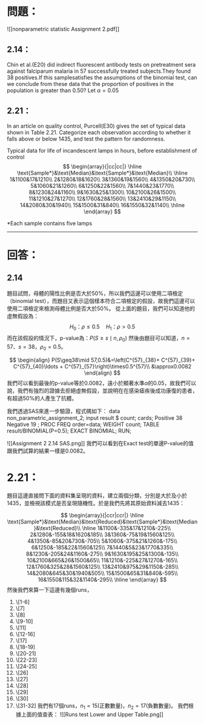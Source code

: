 # 問題：
![[nonparametric statistic Assignment 2.pdf]]
## 2.14：
Chin et al.(E20) did indirect fluorescent antibody tests on pretreatment sera against falciparum malaria in 57 successfully treated subjects.They found 38 positives.If this samplesatisfies the assumptions of the binomial test, can we conclude from these data that the proportion of positives in the population is greater than 0.50? Let $\alpha=0.05$ 
## 2.21：
In an article on quality control, Purcell(E30) gives the set of typical data shown in Table 2.21. Categorize each observation according to whether it falls above or below 1435, and test the pattern for randomness.

Typical data for life of incandescent lamps in hours, before establishment of control
$$
\begin{array}{|cc|cc|}
\hline
\text{Sample*}&\text{Median}&\text{Sample*}&\text{Median}\\
 \hline
1&1100&17&1210\\
2&1280&18&1620\\
3&1360&19&1560\\
4&1350&20&730\\
5&1060&21&1260\\
6&1250&22&1560\\
7&1440&23&1770\\
8&1230&24&1160\\
9&1630&25&1300\\
10&2100&26&1500\\
11&1210&27&1270\\
12&1760&28&1560\\
13&2410&29&1150\\
14&2080&30&1940\\
15&1500&31&840\\
16&1550&32&1140\\
\hline
\end{array}
$$

\*Each sample contains five lamps

 - - -
# 回答：
## 2.14
題目試問，母體的陽性比例是否大於50%，所以我們這邊可以使用二項檢定（binomial test），而題目又表示這個樣本符合二項檢定的假設，故我們這邊可以使用二項檢定來檢測母體比例是否大於50%。
從上面的題目，我們可以知道他的虛無假設為：
$$
H_0：\rho\leq0.5\quad H_1：\rho>0.5
$$
而在該假設的情況下，p-value為：$P(S\geq s\mid n,\rho_0)$
然後由題目可以知道，$n=57$、$s=38$，$\rho_0=0.5$。

$$
\begin{align}
P(S\geq38\mid 57,0.5)&=\left(C^{57}_{38}+ C^{57}_{39}+ C^{57}_{40}\ldots + C^{57}_{57}\right)\times0.5^{57}\\
&\approx0.0082
\end{align}
$$
我們可以看到最後的p-value等於0.0082，遠小於顯著水準$\alpha$的0.05，故我們可以說，我們有強烈的證據去拒絕虛無假設，並說明在在感染瘧疾後成功康復的患者，有超過50%的人產生了抗體。

我們透過SAS來進一步驗證，程式碼如下：
data non_parametric_assignment_2;
input result $ count;
cards;
Positive 38
Negative 19
;
PROC FREQ order=data;
WEIGHT count;
TABLE result/BINOMIAL(P=0.5);
EXACT BINOMIAL;
RUN;

![[Assignment 2 2.14 SAS.png]]
我們可以看到在Exact test的單邊P-value的值跟我們試算的結果一樣是0.0082。

# 2.21：
題目這邊直接問下面的資料集呈現的資料，建立兩個分類，分別是大於及小於1435，並檢視該模式是否呈現隨機性。於是我們先將其原始資料減去1435：

$$
\begin{array}{|ccr|ccr|}
\hline
\text{Sample*}&\text{Median}&\text{Reduced}&\text{Sample*}&\text{Median}&\text{Reduced}\\
 \hline
1&1100&-335&17&1210&-225\\
2&1280&-155&18&1620&185\\
3&1360&-75&19&1560&125\\
4&1350&-85&20&730&-705\\
5&1060&-375&21&1260&-175\\
6&1250&-185&22&1560&125\\
7&1440&5&23&1770&335\\
8&1230&-205&24&1160&-275\\
9&1630&195&25&1300&-135\\
10&2100&665&26&1500&65\\
11&1210&-225&27&1270&-165\\
12&1760&325&28&1560&125\\
13&2410&975&29&1150&-285\\
14&2080&645&30&1940&505\\
15&1500&65&31&840&-595\\
16&1550&115&32&1140&-295\\
\hline
\end{array}
$$
然後我們來算一下這邊有幾個runs，
1. \\[1-6\]
2. \\[7\]
3. \\[8\]
4. \\[9-10\]
5. \\[11\]
6. \\[12-16\]
7. \\[17\]
8. \\[18-19\]
9. \\[20-21\]
10. \\[22-23\]
11. \\[24-25\]
12. \\[26\]
13. \\[27\]
14. \\[28\]
15. \\[29\]
16. \\[30\]
17. \\[31-32\]
我們有17個runs，$n_1=15$(正數數量)，$n_2=17$(負數數量)。
我們根據上面的值查表：
![[Runs test Lower and Upper Table.png]]
